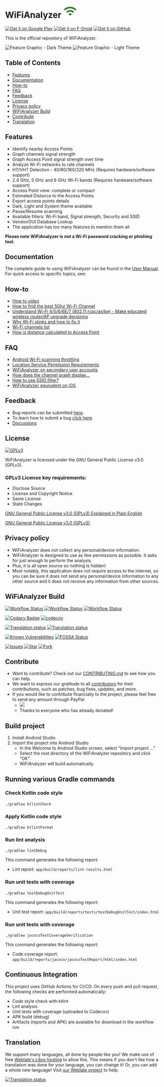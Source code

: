 <h1>WiFiAnalyzer <img src="images/icon.png" alt="Application Icon" width="45" height="45"></h1>

[<img src="https://play.google.com/intl/en_us/badges/images/generic/en_badge_web_generic.png" alt="Get it on Google Play" height="80">](https://play.google.com/store/apps/details?id=com.vrem.wifianalyzer)
[<img src="https://f-droid.org/badge/get-it-on.png" alt="Get it on F-Droid" height="80">](https://f-droid.org/repository/browse/?fdid=com.vrem.wifianalyzer)
[<img src="https://raw.githubusercontent.com/andOTP/andOTP/master/assets/badges/get-it-on-github.png" alt="Get it on GitHub" height="80">](https://github.com/VREMSoftwareDevelopment/WiFiAnalyzer/releases/latest)

This is the official repository of WiFiAnalyzer.

<img src="images/feature-graphic.png" alt="Feature Graphic - Dark Theme" height="200">
<img src="images/feature-graphic-light.png" alt="Feature Graphic - Light Theme" height="200">

## Table of Contents

- [Features](#features)
- [Documentation](#documentation)
- [How-to](#how-to)
- [FAQ](#faq)
- [Feedback](#feedback)
- [License](#license)
- [Privacy policy](#privacy-policy)
- [WiFiAnalyzer Build](#wifianalyzer-build)
- [Contribute](#contribute)
- [Translation](#translation)

## Features

* Identify nearby Access Points
* Graph channels signal strength
* Graph Access Point signal strength over time
* Analyze Wi-Fi networks to rate channels
* HT/VHT Detection - 40/80/160/320 MHz (Requires hardware/software support)
* 2.4 GHz, 5 GHz and 6 GHz Wi-Fi bands (Requires hardware/software support)
* Access Point view: complete or compact
* Estimated Distance to the Access Points
* Export access points details
* Dark, Light and System theme available
* Pause/Resume scanning
* Available filters: Wi-Fi band, Signal strength, Security and SSID
* Vendor/OUI Database Lookup
* The application has too many features to mention them all

**Please note WiFiAnalyzer is not a Wi-Fi password cracking or phishing tool.**

## Documentation

The complete guide to using WiFiAnalyzer can be found in the [User Manual](USER_MANUAL.md). For quick access to specific topics, see:

## How-to

* [How to video](https://youtu.be/JJVKja0VDR0)
* [How to find the best 5Ghz Wi-Fi Channel](https://www.maketecheasier.com/best-wifi-channel-for-5ghz-frequency/)
* [Understand Wi-Fi 4/5/6/6E/7 (802.11 n/ac/ax/be) - Make educated wireless router/AP upgrade decisions](https://www.duckware.com/tech/wifi-in-the-us.html)
* [Why Wi-Fi stinks and how to fix it](http://spectrum.ieee.org/telecom/wireless/why-wifi-stinksand-how-to-fix-it)
* [Wi-Fi channels list](https://en.wikipedia.org/wiki/List_of_WLAN_channels)
* [How is distance calculated to Access Point](https://en.wikipedia.org/wiki/Free-space_path_loss)

## FAQ

* [Android Wi-Fi scanning throttling](https://github.com/VREMSoftwareDevelopment/WiFiAnalyzer/wiki/Android-WiFi-scanning-throttling)
* [Location Service Permission Requirements](https://github.com/VREMSoftwareDevelopment/WiFiAnalyzer/wiki/Location-Service-Permission-Requirements)
* [WiFiAnalyzer on secondary user accounts](https://github.com/VREMSoftwareDevelopment/WiFiAnalyzer/wiki/WiFi-Analyzer-on-secondary-user-accounts)
* [How does the channel graph display...](https://github.com/VREMSoftwareDevelopment/WiFiAnalyzer/issues/64)
* [How to use SSID filter?](https://github.com/VREMSoftwareDevelopment/WiFiAnalyzer/issues/125)
* [WiFiAnalyzer equivalent on iOS](https://github.com/VREMSoftwareDevelopment/WiFiAnalyzer/issues/69)

## Feedback

* Bug reports can be submitted [here](https://github.com/VREMSoftwareDevelopment/WiFiAnalyzer/issues).
* To learn how to submit a bug [click here](https://github.com/VREMSoftwareDevelopment/WiFiAnalyzer/wiki/Feedback).
* [Discussions](https://github.com/VREMSoftwareDevelopment/WiFiAnalyzer/discussions)

## License

[<img src="https://www.gnu.org/graphics/gplv3-127x51.png" alt="GPLv3" >](http://www.gnu.org/licenses/gpl-3.0.html)

WiFiAnalyzer is licensed under the GNU General Public License v3.0 (GPLv3).

### GPLv3 License key requirements:

* Disclose Source
* License and Copyright Notice
* Same License
* State Changes

[GNU General Public License v3.0 (GPLv3) Explained in Plain English](https://tldrlegal.com/license/gnu-general-public-license-v3-(gpl-3))

[GNU General Public License v3.0 (GPLv3)](http://www.gnu.org/licenses/gpl-3.0.html).

## Privacy policy

* WiFiAnalyzer does not collect any personal/device information.
* WiFiAnalyzer is designed to use as few permissions as possible. It asks for just enough to perform the analysis.
* Plus, it is all open source so nothing is hidden!
* Most notably, this application does not require access to the internet, so you can be sure it does not send any personal/device information to any other source and it does not receive any information from other sources.

## WiFiAnalyzer Build

[![Workflow Status](https://github.com/VREMSoftwareDevelopment/WiFiAnalyzer/workflows/Android%20CI/badge.svg)](https://github.com/VREMSoftwareDevelopment/WiFiAnalyzer/actions?query=workflow%3A%22Android+CI%22)
[![Workflow Status](https://github.com/VREMSoftwareDevelopment/WiFiAnalyzer/workflows/Android%20Instrumentation%20Tests/badge.svg)](https://github.com/VREMSoftwareDevelopment/WiFiAnalyzer/actions?query=workflow%3A%22Android+Instrumentation+Tests%22)
[![Workflow Status](https://github.com/VREMSoftwareDevelopment/WiFiAnalyzer/workflows/CodeQL%20Analyze/badge.svg)](https://github.com/VREMSoftwareDevelopment/WiFiAnalyzer/actions?query=workflow%3A%22CodeQL+Analyze%22)

[![Codacy Badge](https://app.codacy.com/project/badge/Grade/203eaa0583694bcca6554190513179ba)](https://app.codacy.com/gh/VREMSoftwareDevelopment/WiFiAnalyzer/dashboard?utm_source=gh&utm_medium=referral&utm_content=&utm_campaign=Badge_grade)
[![codecov](https://codecov.io/gh/VREMSoftwareDevelopment/WiFiAnalyzer/branch/main/graph/badge.svg)](https://codecov.io/gh/VREMSoftwareDevelopment/WiFiAnalyzer)

[![Translation status](https://hosted.weblate.org/widget/wifianalyzer/language-badge.svg)](https://hosted.weblate.org/engage/wifianalyzer/)
[![Translation status](https://hosted.weblate.org/widget/wifianalyzer/svg-badge.svg)](https://hosted.weblate.org/engage/wifianalyzer/)

[![Known Vulnerabilities](https://snyk.io/test/github/vremsoftwaredevelopment/wifianalyzer/badge.svg)](https://snyk.io/test/github/vremsoftwaredevelopment/wifianalyzer)
[![FOSSA Status](https://app.fossa.io/api/projects/git%2Bgithub.com%2FVREMSoftwareDevelopment%2FWiFiAnalyzer.svg?type=shield)](https://app.fossa.io/projects/git%2Bgithub.com%2FVREMSoftwareDevelopment%2FWiFiAnalyzer?ref=badge_shield)

[![Issues](https://img.shields.io/github/issues/VREMSoftwareDevelopment/WiFiAnalyzer.svg)](https://github.com/VREMSoftwareDevelopment/WiFiAnalyzer/issues)
[![Star](https://img.shields.io/github/stars/VREMSoftwareDevelopment/WiFiAnalyzer.svg)](https://github.com/VREMSoftwareDevelopment/WiFiAnalyzer/stargazers)
[![Fork](https://img.shields.io/github/forks/VREMSoftwareDevelopment/WiFiAnalyzer.svg)](https://github.com/VREMSoftwareDevelopment/WiFiAnalyzer/network)

## Contribute

* Want to contribute? Check out our [CONTRIBUTING.md](CONTRIBUTING.md) to see how you can help.
* We want to express our gratitude to all [contributors](https://github.com/VREMSoftwareDevelopment/WiFiAnalyzer/graphs/contributors) for their contributions, such as patches, bug fixes, updates, and more.
* If you would like to contribute financially to the project, please feel free to send any amount through PayPal.
    * [![](https://www.paypalobjects.com/en_US/i/btn/btn_donateCC_LG.gif)](https://www.paypal.com/cgi-bin/webscr?cmd=_s-xclick&hosted_button_id=62PA6HJ3BZL3E)
    * Thanks to everyone who has already donated!

## Build project

1. Install Android Studio
2. Import the project into Android Studio
    * In the Welcome to Android Studio screen, select "Import project ..."
    * Select the root directory of the WiFiAnalyzer repository and click "OK".
    * WiFiAnalyzer will build automatically.

## Running various Gradle commands

### Check Kotlin code style
`./gradlew ktlintCheck`

### Apply Kotlin code style
`./gradlew ktlintFormat`

### Run lint analysis
`./gradlew lintDebug`

This command generates the following report:
- Lint report: `app/build/reports/lint-results.html`

### Run unit tests with coverage
`./gradlew testDebugUnitTest`

This command generates the following report:
- Unit test report: `app/build/reports/tests/testDebugUnitTest/index.html`

### Run unit tests with coverage
`./gradlew jacocoTestCoverageVerification`

This command generates the following report:
- Code coverage report: `app/build/reports/jacoco/jacocoTestReport/html/index.html`

## Continuous Integration

This project uses GitHub Actions for CI/CD. On every push and pull request, the following checks are performed automatically:
- Code style check with ktlint
- Lint analysis
- Unit tests with coverage (uploaded to Codecov)
- APK build (debug)
- Artifacts (reports and APK) are available for download in the workflow run

## Translation

We support many languages, all done by people like you! We make use of free [Weblate's Libre hosting](https://weblate.org/en/donate/) to allow this.
This means if you don't like how a translation was done for your language, you can change it!
Or, you can add a whole new language! Visit [our Weblate project](https://hosted.weblate.org/engage/wifianalyzer/) to help.

[![Translation status](https://hosted.weblate.org/widget/wifianalyzer/multi-auto.svg?threshold=0)](https://hosted.weblate.org/engage/wifianalyzer/)
